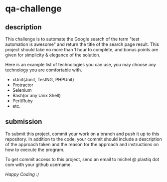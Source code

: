 # qa-challenge

## description

This challenge is to automate the Google search of the term "test automation is awesome" and return the title of the search page result. This project should take no more than 1 hour to complete, and bonus points are given for simplicity & elegance of the solution.

Here is an example list of technologies you can use, you may choose any technology you are comfortable with. 
* xUnit(Junit, TestNG, PHPUnit)
* Protractor
* Selenium
* Bash(or any Unix Shell)
* Perl/Ruby
* etc.

## submission

To submit this project, commit your work on a branch and push it up to this repository. In addition to the code, your commit should include a description of the approach taken and the reason for the approach and instructions on how to execute the program.

To get commit access to this project, send an email to  michel @ plastiq dot com with your github username.

*Happy Coding :)*
